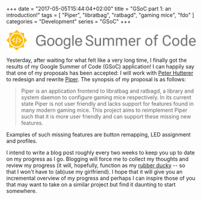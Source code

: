 +++
date = "2017-05-05T15:44:04+02:00"
title = "GSoC part 1: an introduction!"
tags = [ "Piper", "libratbag", "ratbagd", "gaming mice", "fdo" ]
categories = "Development"
series = "GSoC"
+++

![GSoC logo horizontal](/img/blog/gsoc-part-1/GSoC-logo-horizontal.svg)

Yesterday, after waiting for what felt like a very long time, I finally got the
results of my Google Summer of Code (GSoC) application! I can happily say that
one of my proposals has been accepted: I will work with [Peter
Hutterer](https://who-t.blogspot.nl/) to redesign and rewrite
[Piper](https://github.com/libratbag/piper). The synopsis of my proposal is as
follows:

> Piper is an application frontend to libratbag and ratbagd, a library and
> system daemon to configure gaming mice respectively. In its current state
> Piper is not user friendly and lacks support for features found in many modern
> gaming mice.  This project aims to reimplement Piper such that it is more user
> friendly and can support these missing new features.

Examples of such missing features are button remapping, LED assignment and profiles.

I intend to write a blog post roughly every two weeks to keep you up to date on
my progress as I go. Blogging will force me to collect my thoughts and review my
progress (it will, hopefully, function as my [rubber
ducky](https://rubberduckdebugging.com/) -- so that I won't have to (ab)use my
girlfriend). I hope that it will give you an incremental overview of my progress
and perhaps I can inspire those of you that may want to take on a similar
project but find it daunting to start somewhere.
